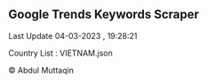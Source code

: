 

## Google Trends Keywords Scraper 
 
Last Update 04-03-2023 , 19:28:21

Country List :
VIETNAM.json



© Abdul Muttaqin 
